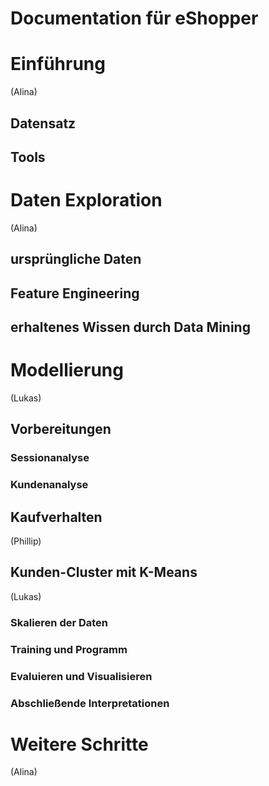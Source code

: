 # Documentation für eShopper



# Einführung 
(Alina)
## Datensatz 
## Tools 


# Daten Exploration 
(Alina)
## ursprüngliche Daten 
## Feature Engineering 
## erhaltenes Wissen durch Data Mining 

# Modellierung 
(Lukas)
## Vorbereitungen 
 ### Sessionanalyse 
 ### Kundenanalyse 

## Kaufverhalten 
(Phillip)

## Kunden-Cluster mit K-Means 
(Lukas)
 ### Skalieren der Daten 
 ### Training und Programm 
 ### Evaluieren und Visualisieren 
 ### Abschließende Interpretationen 


# Weitere Schritte 
(Alina)